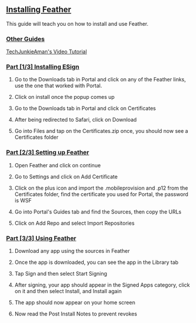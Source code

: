 ## [Installing Feather](accent://)

This guide will teach you on how to install and use Feather.

### [Other Guides](accent://)

[TechJunkieAman's Video Tutorial](https://youtu.be/8DiBMAdLMiY)

### [Part [1/3] Installing ESign](accent://)

1. Go to the Downloads tab in Portal and click on any of the Feather links, use the one that worked with Portal.

2. Click on install once the popup comes up

3. Go to the Downloads tab in Portal and click on Certificates

4. After being redirected to Safari, click on Download

5. Go into Files and tap on the Certificates.zip once, you should now see a Certificates folder

### [Part [2/3] Setting up Feather](accent://)

1. Open Feather and click on continue

2. Go to Settings and click on Add Certificate

3. Click on the plus icon and import the .mobileprovision and .p12 from the Certificates folder, find the certificate you used for Portal, the password is WSF

4. Go into Portal's Guides tab and find the Sources, then copy the URLs

5. Click on Add Repo and select Import Repositories

### [Part [3/3] Using Feather](accent://)

1. Download any app using the sources in Feather

2. Once the app is downloaded, you can see the app in the Library tab

3. Tap Sign and then select Start Signing

4. After signing, your app should appear in the Signed Apps category, click on it and then select Install, and Install again

5. The app should now appear on your home screen

6. Now read the Post Install Notes to prevent revokes

